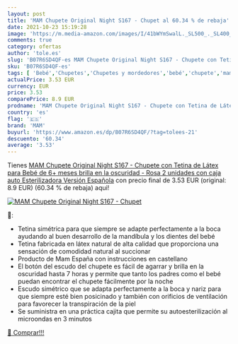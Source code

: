 ```yaml
---
layout: post
title: 'MAM Chupete Original Night S167 - Chupet al 60.34 % de rebaja'
date: 2021-10-23 15:19:28
image: 'https://m.media-amazon.com/images/I/41bWYmSwalL._SL500_._SL400_.jpg'
comments: true
category: ofertas
author: 'tole.es'
slug: 'B07R6SD4QF-es MAM Chupete Original Night S167 - Chupete con Tetina de...'
sku: 'B07R6SD4QF-es'
tags: [ 'Bebé','Chupetes','Chupetes y mordedores','bebé','chupete','mam', ]
actualPrice: 3.53 EUR
currency: EUR
price: 3.53
comparePrice: 8.9 EUR
prodname: 'MAM Chupete Original Night S167 - Chupete con Tetina de Látex  para Bebé de 6+ meses  brilla en la oscuridad - Rosa  2 unidades  con caja auto Esterilizadora  Versión Española'
country: 'es'
flag: '🇪🇸'
brand: 'MAM'
buyurl: 'https://www.amazon.es/dp/B07R6SD4QF/?tag=tolees-21'
descuento: '60.34'
average: '3.53'
---
```


Tienes [MAM Chupete Original Night S167 - Chupete con Tetina de Látex  para Bebé de 6+ meses  brilla en la oscuridad - Rosa  2 unidades  con caja auto Esterilizadora  Versión Española](https://www.amazon.es/dp/B07R6SD4QF/?tag=tolees-21) con precio final de  3.53 EUR (original: 8.9 EUR) (60.34 %  de rebaja) aqui!

[![MAM Chupete Original Night S167 - Chupet](https://m.media-amazon.com/images/I/41bWYmSwalL._SL500_._SL400_.jpg)](https://www.amazon.es/dp/B07R6SD4QF/?tag=tolees-21)

🔎:

- Tetina simétrica para que siempre se adapte perfectamente a la boca ayudando al buen desarrollo de la mandíbula y los dientes del bebé
- Tetina fabricada en látex natural de alta calidad que proporciona una sensación de comodidad natural al succionar
- Producto de Mam España con instrucciones en castellano
- El botón del escudo del chupete es fácil de agarrar y brilla en la oscuridad hasta 7 horas y permite que tanto los padres como el bebé puedan encontrar el chupete fácilmente por la noche
- Escudo simétrico que se adapta perfectamente a la boca y nariz para que siempre esté bien posicinado y también con orificios de ventilación para favorecer la transpiración de la piel
- Se suministra en una práctica cajita que permite su autoesterilización al microondas en 3 minutos

[🛒 Comprar!!!](https://www.amazon.es/dp/B07R6SD4QF/?tag=tolees-21)
